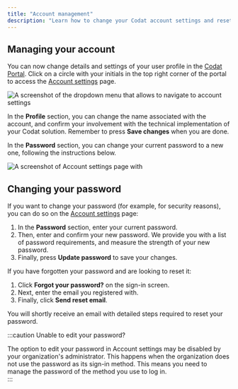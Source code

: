 ```yaml
---
title: "Account management"
description: "Learn how to change your Codat account settings and reset your password"
---
```


## Managing your account

You can now change details and settings of your user profile in the [Codat Portal](https://app.codat.io/). Click on a circle with your initials in the top right corner of the portal to access the [Account settings](https://app.codat.io/settings/account) page. 

![A screenshot of the dropdown menu that allows to navigate to account settings](/img/other-guides/0012-acct-mgt-access.png)

In the **Profile** section, you can change the name associated with the account, and confirm your involvement with the technical implementation of your Codat solution. Remember to press **Save changes** when you are done. 

In the **Password** section, you can change your current password to a new one, following the instructions below. 

![A screenshot of Account settings page with ](/img/other-guides/0013-acct-mgmt-page.png)

## Changing your password

If you want to change your password (for example, for security reasons), you can do so on the [Account settings](https://app.codat.io/settings/account) page:

1. In the **Password** section, enter your current password.
2. Then, enter and confirm your new password. We provide you with a list of password requirements, and measure the strength of your new password.
3. Finally, press **Update password** to save your changes. 

If you have forgotten your password and are looking to reset it:

1. Click **Forgot your password?** on the sign-in screen.
2. Next, enter the email you registered with.
3. Finally, click **Send reset email**.

You will shortly receive an email with detailed steps required to reset your password.

:::caution Unable to edit your password?

The option to edit your password in Account settings may be disabled by your organization's administrator. This happens when the organization does not use the password as its sign-in method. This means you need to manage the password of the method you use to log in.  
:::
